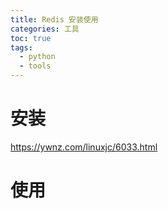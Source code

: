 ```yaml
---
title: Redis 安装使用
categories: 工具
toc: true
tags:
  - python
  - tools
---
```


# 安装

https://ywnz.com/linuxjc/6033.html

# 使用


